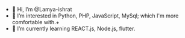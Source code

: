 - 👋 Hi, I’m @Lamya-ishrat
- 👀 I’m interested in Python, PHP, JavaScript, MySql; which I'm more comfortable with.+
- 🌱 I’m currently learning REACT.js, Node.js, flutter.


<!---
Lamya-ishrat/Lamya-ishrat is a ✨ special ✨ repository because its `README.md` (this file) appears on your GitHub profile.
You can click the Preview link to take a look at your changes.
--->
